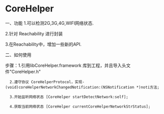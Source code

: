 # CoreHelper
一、功能
1.可以检测2G,3G,4G,WIFI网络状态.

2.针对 Reachability 进行封装

3.在Reachability中，增加一些新的API.

二、如何使用

步骤：1.引用libCoreHelper.framework 库到工程，并且导入头文件"CoreHelper.h"
      
      2.遵守协议 CoreHelperProtocol，实现- (void)coreHelperNetworkChangedNotification:(NSNotification *)noti方法;
      
      3.开始监听网络状态 [CoreHelper startDetectNetwork:self];
      
      4.获取当前网络状态 [CoreHelper currentCoreHelperNetworkStrStatus];
